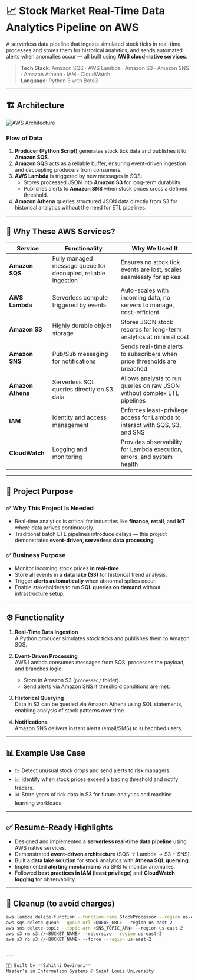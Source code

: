 # 📈 Stock Market Real-Time Data Analytics Pipeline on AWS

A serverless data pipeline that ingests simulated stock ticks in real-time, processes and stores them for historical analytics, and sends automated alerts when anomalies occur — all built using **AWS cloud-native services**.

> **Tech Stack**: Amazon SQS · AWS Lambda · Amazon S3 · Amazon SNS · Amazon Athena · IAM · CloudWatch  
> **Language**: Python 3 with Boto3  

---

## 🏗️ Architecture

![AWS Architecture](docs/Stock-Market-Real-Time-Data-Analytics-Pipeline.png)


### Flow of Data
1. **Producer (Python Script)** generates stock tick data and publishes it to **Amazon SQS**.  
2. **Amazon SQS** acts as a reliable buffer, ensuring event-driven ingestion and decoupling producers from consumers.  
3. **AWS Lambda** is triggered by new messages in SQS:  
   - Stores processed JSON into **Amazon S3** for long-term durability.  
   - Publishes alerts to **Amazon SNS** when stock prices cross a defined threshold.  
4. **Amazon Athena** queries structured JSON data directly from S3 for historical analytics without the need for ETL pipelines.  

---

## 🔧 Why These AWS Services?

| Service        | Functionality                                                                 | Why We Used It                                                                 |
|----------------|-------------------------------------------------------------------------------|--------------------------------------------------------------------------------|
| **Amazon SQS** | Fully managed message queue for decoupled, reliable ingestion                 | Ensures no stock tick events are lost, scales seamlessly for spikes             |
| **AWS Lambda** | Serverless compute triggered by events                                        | Auto-scales with incoming data, no servers to manage, cost-efficient            |
| **Amazon S3**  | Highly durable object storage                                                 | Stores JSON stock records for long-term analytics at minimal cost               |
| **Amazon SNS** | Pub/Sub messaging for notifications                                           | Sends real-time alerts to subscribers when price thresholds are breached        |
| **Amazon Athena** | Serverless SQL queries directly on S3 data                                | Allows analysts to run queries on raw JSON without complex ETL pipelines        |
| **IAM**        | Identity and access management                                                | Enforces least-privilege access for Lambda to interact with SQS, S3, and SNS    |
| **CloudWatch** | Logging and monitoring                                                        | Provides observability for Lambda execution, errors, and system health          |

---

## 🎯 Project Purpose

### ✅ Why This Project Is Needed
- Real-time analytics is critical for industries like **finance**, **retail**, and **IoT** where data arrives continuously.  
- Traditional batch ETL pipelines introduce delays — this project demonstrates **event-driven, serverless data processing**.  

### ✅ Business Purpose
- Monitor incoming stock prices **in real-time**.  
- Store all events in a **data lake (S3)** for historical trend analysis.  
- Trigger **alerts automatically** when abnormal spikes occur.  
- Enable stakeholders to run **SQL queries on demand** without infrastructure setup.  

---

## ⚙️ Functionality

1. **Real-Time Data Ingestion**  
   A Python producer simulates stock ticks and publishes them to Amazon SQS.  

2. **Event-Driven Processing**  
   AWS Lambda consumes messages from SQS, processes the payload, and branches logic:  
   - Store in Amazon S3 (`processed/` folder).  
   - Send alerts via Amazon SNS if threshold conditions are met.  

3. **Historical Querying**  
   Data in S3 can be queried via Amazon Athena using SQL statements, enabling analysis of stock patterns over time.  

4. **Notifications**  
   Amazon SNS delivers instant alerts (email/SMS) to subscribed users.  

---

## 📊 Example Use Case

- 📉 Detect unusual stock drops and send alerts to risk managers.  
- 📈 Identify when stock prices exceed a trading threshold and notify traders.  
- 📊 Store years of tick data in S3 for future analytics and machine learning workloads.  

---

## ✅ Resume-Ready Highlights

- Designed and implemented a **serverless real-time data pipeline** using AWS native services.  
- Demonstrated **event-driven architecture** (SQS → Lambda → S3 + SNS).  
- Built a **data lake solution** for stock analytics with **Athena SQL querying**.  
- Implemented **alerting mechanisms** via SNS to monitor anomalies.  
- Followed **best practices in IAM (least privilege)** and **CloudWatch logging** for observability.  

---

## 🧹 Cleanup (to avoid charges)

```bash
aws lambda delete-function --function-name StockProcessor --region us-east-2
aws sqs delete-queue --queue-url <QUEUE_URL> --region us-east-2
aws sns delete-topic --topic-arn <SNS_TOPIC_ARN> --region us-east-2
aws s3 rm s3://<BUCKET_NAME> --recursive --region us-east-2
aws s3 rb s3://<BUCKET_NAME> --force --region us-east-2


---

👩‍💻 Built by **Sahithi Devineni**  
Master’s in Information Systems @ Saint Louis University
